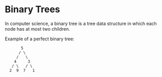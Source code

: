 # Binary Trees

In computer science, a binary tree is a tree data structure in which each node has at most two children.

Example of a perfect binary tree:
```
       5
      / \
     /   \
    4     3
   / \   / \
  2  9  7   1
```
